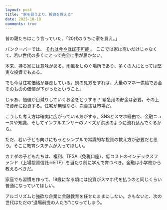 ```yaml
---
layout: post
title: "家を買うより、投資を教える"
date: 2025-10-18
comments: true
---
```

  <p>昔の親たちはこう言っていた。「20代のうちに家を買え。」</p>

  <p>
    バンクーバーでは、
    <a href="https://vancouversun.com/business/real-estate/housing-affordability-vancouver-rbc-report" target="_blank" rel="noopener noreferrer">
      それは今やほぼ不可能
    </a>。
    ここでは家は高いだけじゃなくて、若い世代の多くにとって完全に手が届かない。
  </p>

  <p>本来、持ち家には意味がある。雨風をしのぐ場所であり、多くの人にとっては堅実な投資でもある。</p>

  <p>でも今は住宅価格が暴走している。別の見方をすれば、大量のマネー供給でお金そのものの価値が下がったということ。</p>

  <p>じゃあ、価値が目減りしていくお金をどうする？ 緊急用の貯金は必要。その上で資産に投資する。住宅が無理なら、次善策は市場だ。</p>

  <p>こうした考え方は確実に広がっている気がする。SNSとスマホ経由で、金融ニュースや知識、そしてインフルエンサーのノイズが洪水のように流れ込んでくるから。</p>

  <p>ただ、若い子ども向けにもっとシンプルで常識的な投資の教え方が必要だと思う。そこに教育システムが入ってほしい。</p>

  <p>カナダの子どもたちは、複利、TFSA（免税口座）、低コストのインデックスファンド（上場投資信託＝ETF）を当たり前に学んで育つべき。金融は小学校から教えるべきだ。</p>

  <p>家庭でも習慣を作って、18歳になる頃には投資がスマホ代を払うのと同じくらい普通になっていてほしい。</p>

  <p>アルゴリズムと強欲な企業に金融教育を任せたままにしない。さもないと、次の世代はただの“退場前提の人たち”になってしまう。</p>
</article>

